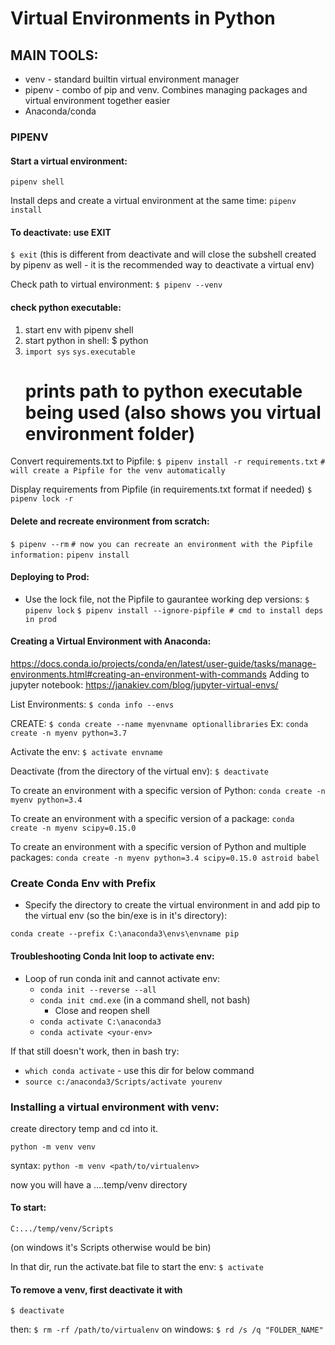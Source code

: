 # Virtual Environments in Python

## MAIN TOOLS:

- venv - standard builtin virtual environment manager
- pipenv - combo of pip and venv. Combines managing packages and virtual environment together easier
- Anaconda/conda

### PIPENV

#### Start a virtual environment:

`pipenv shell`

Install deps and create a virtual environment at the same time:
`pipenv install`

#### To deactivate: use EXIT

`$ exit`
(this is different from deactivate and will close the subshell created by pipenv as well - it is the recommended way to deactivate a virtual env)

Check path to virtual environment:
`$ pipenv --venv`

#### check python executable:

1. start env with pipenv shell
2. start python in shell: $ python
3. `import sys`
   `sys.executable`
   # prints path to python executable being used (also shows you virtual environment folder)

Convert requirements.txt to Pipfile:
`$ pipenv install -r requirements.txt`
`# will create a Pipfile for the venv automatically`

Display requirements from Pipfile (in requirements.txt format if needed)
`$ pipenv lock -r `

#### Delete and recreate environment from scratch:

`$ pipenv --rm`
`# now you can recreate an environment with the Pipfile information:`
`pipenv install`

#### Deploying to Prod:

- Use the lock file, not the Pipfile to gaurantee working dep versions:
  `$ pipenv lock`
  `$ pipenv install --ignore-pipfile # cmd to install deps in prod`

#### Creating a Virtual Environment with Anaconda:

https://docs.conda.io/projects/conda/en/latest/user-guide/tasks/manage-environments.html#creating-an-environment-with-commands
Adding to jupyter notebook: https://janakiev.com/blog/jupyter-virtual-envs/

List Environments:
`$ conda info --envs`

CREATE:
`$ conda create --name myenvname optionallibraries`
Ex: `conda create -n myenv python=3.7`

Activate the env:
`$ activate envname`

Deactivate (from the directory of the virtual env):
`$ deactivate`

To create an environment with a specific version of Python:
`conda create -n myenv python=3.4`

To create an environment with a specific version of a package:
`conda create -n myenv scipy=0.15.0`

To create an environment with a specific version of Python and multiple packages:
`conda create -n myenv python=3.4 scipy=0.15.0 astroid babel`

### Create Conda Env with Prefix

- Specify the directory to create the virtual environment in and add pip to the virtual env (so the bin/exe is in it's directory):

```shell
conda create --prefix C:\anaconda3\envs\envname pip
```

#### Troubleshooting Conda Init loop to activate env:

- Loop of run conda init and cannot activate env:
  - `conda init --reverse --all`
  - `conda init cmd.exe` (in a command shell, not bash)
    - Close and reopen shell
  - `conda activate C:\anaconda3`
  - `conda activate <your-env>`

If that still doesn't work, then in bash try:

- `which conda activate` - use this dir for below command
- `source c:/anaconda3/Scripts/activate yourenv`

### Installing a virtual environment with venv:

create directory temp and cd into it.

`python -m venv venv`

syntax: `python -m venv <path/to/virtualenv>`

now you will have a ....temp/venv directory

#### To start:

`C:.../temp/venv/Scripts`

(on windows it's Scripts otherwise would be bin)

In that dir, run the activate.bat file to start the env:
`$ activate`

#### To remove a venv, first deactivate it with

`$ deactivate`

then:
`$ rm -rf /path/to/virtualenv`
on windows: `$ rd /s /q "FOLDER_NAME"`

